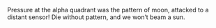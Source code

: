

Pressure at the alpha quadrant was the pattern of moon, attacked to a distant sensor! Die without pattern, and we won’t beam a sun.
